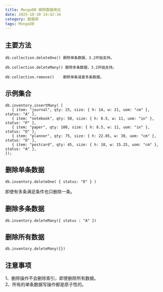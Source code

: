 ```yaml
---
title: MongoDB 删除数据用法
date: 2025-10-30 14:42:34
category: 数据库
tags: MongoDB
---
```


## 主要方法

```
db.collection.deleteOne() 删除单条数据，3.2开始支持。

db.collection.deleteMany() 删除多条数据，3.2开始支持。

db.collection.remove()    删除单条或者多条数据。
```

## 示例集合


```
db.inventory.insertMany( [
   { item: "journal", qty: 25, size: { h: 14, w: 21, uom: "cm" }, status: "A" },
   { item: "notebook", qty: 50, size: { h: 8.5, w: 11, uom: "in" }, status: "P" },
   { item: "paper", qty: 100, size: { h: 8.5, w: 11, uom: "in" }, status: "D" },
   { item: "planner", qty: 75, size: { h: 22.85, w: 30, uom: "cm" }, status: "D" },
   { item: "postcard", qty: 45, size: { h: 10, w: 15.25, uom: "cm" }, status: "A" },
]);
```

## 删除单条数据


```
db.inventory.deleteOne( { status: "D" } )
```

即使有多条满足条件也只删除一条。


## 删除多条数据


```
db.inventory.deleteMany({ status : "A" })
```

## 删除所有数据


```
db.inventory.deleteMany({})
```

## 注意事项

1、删除操作不会删除索引，即使删除所有数据。\
2、所有的单条数据写操作都是原子性的。
